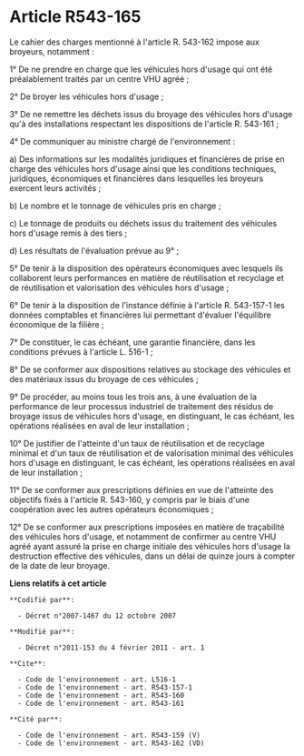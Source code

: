 # Article R543-165

Le cahier des charges mentionné à l'article R. 543-162 impose aux broyeurs, notamment :

1° De ne prendre en charge que les véhicules hors d'usage qui ont été préalablement traités par un centre VHU agréé ;

2° De broyer les véhicules hors d'usage ;

3° De ne remettre les déchets issus du broyage des véhicules hors d'usage qu'à des installations respectant les dispositions
de l'article R. 543-161 ;

4° De communiquer au ministre chargé de l'environnement :

a) Des informations sur les modalités juridiques et financières de prise en charge des véhicules hors d'usage ainsi que les
conditions techniques, juridiques, économiques et financières dans lesquelles les broyeurs exercent leurs activités ;

b) Le nombre et le tonnage de véhicules pris en charge ;

c) Le tonnage de produits ou déchets issus du traitement des véhicules hors d'usage remis à des tiers ;

d) Les résultats de l'évaluation prévue au 9° ;

5° De tenir à la disposition des opérateurs économiques avec lesquels ils collaborent leurs performances en matière de
réutilisation et recyclage et de réutilisation et valorisation des véhicules hors d'usage ;

6° De tenir à la disposition de l'instance définie à l'article R. 543-157-1 les données comptables et financières lui
permettant d'évaluer l'équilibre économique de la filière ;

7° De constituer, le cas échéant, une garantie financière, dans les conditions prévues à l'article L. 516-1 ;

8° De se conformer aux dispositions relatives au stockage des véhicules et des matériaux issus du broyage de ces véhicules ;

9° De procéder, au moins tous les trois ans, à une évaluation de la performance de leur processus industriel de traitement
des résidus de broyage issus de véhicules hors d'usage, en distinguant, le cas échéant, les opérations réalisées en aval de
leur installation ;

10° De justifier de l'atteinte d'un taux de réutilisation et de recyclage minimal et d'un taux de réutilisation et de
valorisation minimal des véhicules hors d'usage en distinguant, le cas échéant, les opérations réalisées en aval de leur
installation ;

11° De se conformer aux prescriptions définies en vue de l'atteinte des objectifs fixés à l'article R. 543-160, y compris par
le biais d'une coopération avec les autres opérateurs économiques ;

12° De se conformer aux prescriptions imposées en matière de traçabilité des véhicules hors d'usage, et notamment de
confirmer au centre VHU agréé ayant assuré la prise en charge initiale des véhicules hors d'usage la destruction effective
des véhicules, dans un délai de quinze jours à compter de la date de leur broyage.

**Liens relatifs à cet article**

	**Codifié par**:

	  - Décret n°2007-1467 du 12 octobre 2007

	**Modifié par**:

	  - Décret n°2011-153 du 4 février 2011 - art. 1

	**Cite**:

	  - Code de l'environnement - art. L516-1
	  - Code de l'environnement - art. R543-157-1
	  - Code de l'environnement - art. R543-160
	  - Code de l'environnement - art. R543-161

	**Cité par**:

	  - Code de l'environnement - art. R543-159 (V)
	  - Code de l'environnement - art. R543-162 (VD)
